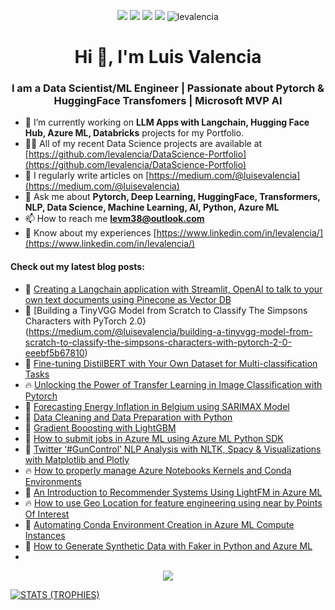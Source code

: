 <p align="center">
  <a href="https://www.linkedin.com/in/levalencia/" target="_blank"><img src="https://img.shields.io/badge/Linkedin-Follow%20levalencia-blue?logo=linkedin" /></a>
  <a href="https://medium.com/@luisevalencia" target="_blank"><img src="https://img.shields.io/badge/Blog-https%3A%2F%2Fmedium.com%2F%40luisevalencia-blue" /></a>
  <a href="https://twitter.com/intent/follow?screen_name=levalencia" target="_blank"><img src="https://img.shields.io/twitter/follow/levalencia?style=social" /></a>
  <a href="https://www.youtube.com/c/TheMachineLearningEnthusiastLuisValencia" target="_blank"><img src="https://img.shields.io/badge/Youtube-The%20Machine%20Learning%20Enthusiast-red" /></a>
 
 <img src="https://komarev.com/ghpvc/?username=levalencia&label=Profile%20views&color=0e75b6&style=flat" alt="levalencia" />
</p>


<h1 align="center">Hi 👋, I'm Luis Valencia</h1>
<h3 align="center">I am a Data Scientist/ML Engineer  | Passionate about Pytorch & HuggingFace Transfomers | Microsoft MVP AI</h3>

- 🔭 I’m currently working on **LLM Apps with Langchain, Hugging Face Hub, Azure ML, Databricks** projects for my Portfolio.
- 👨‍💻 All of my recent Data Science projects are available at [https://github.com/levalencia/DataScience-Portfolio](https://github.com/levalencia/DataScience-Portfolio)
- 📝 I regularly write articles on [https://medium.com/@luisevalencia](https://medium.com/@luisevalencia)
- 💬 Ask me about **Pytorch, Deep Learning, HuggingFace, Transformers, NLP, Data Science, Machine Learning, AI, Python,  Azure ML**
- 📫 How to reach me **levm38@outlook.com**
- 📄 Know about my experiences [https://www.linkedin.com/in/levalencia/](https://www.linkedin.com/in/levalencia/)


#### Check out my latest blog posts:

<!-- BLOG-POST-LIST:START -->
- 🤖 [Creating a Langchain application with Streamlit, OpenAI to talk to your own text documents using Pinecone as Vector DB](https://medium.com/python-in-plain-english/creating-a-langchain-application-with-streamlit-openai-to-talk-to-your-own-text-documents-using-62c27fe49c63)
- 🌱 [Building a TinyVGG Model from Scratch to Classify The Simpsons Characters with PyTorch 2.0}(https://medium.com/@luisevalencia/building-a-tinyvgg-model-from-scratch-to-classify-the-simpsons-characters-with-pytorch-2-0-eeebf5b67810)
- 📝 [Fine-tuning DistilBERT with Your Own Dataset for Multi-classification Tasks](https://medium.com/python-in-plain-english/fine-tuning-distilbert-with-your-own-dataset-for-multi-classification-task-69f944189648)
- 🔥 [Unlocking the Power of Transfer Learning in Image Classification with Pytorch](https://medium.com/python-in-plain-english/unlocking-the-power-of-transfer-learning-in-image-classification-with-pytorch-d3a8e9179cea)
- 💬 [Forecasting Energy Inflation in Belgium using SARIMAX Model](https://medium.com/python-in-plain-english/forecasting-energy-inflation-in-belgium-using-sarimax-model-fd26a8e30a6e)
- 📝 [Data Cleaning and Data Preparation with Python](https://medium.com/towardsdev/data-cleaning-and-data-preparation-with-python-3ee0db086d66)
- 🌱 [Gradient Booosting with LightGBM](https://medium.com/python-in-plain-english/gradient-boosting-with-lightgbm-c07280fa9541)
- 🦾 [How to submit jobs in Azure ML using Azure ML Python SDK](https://medium.com/@luisevalencia/how-to-submit-jobs-in-azure-ml-using-azure-ml-python-sdk-7a15ffe23808)
 - 📢 [Twitter ‘#GunControl’ NLP Analysis with NLTK, Spacy & Visualizations with Matplotlib and Plotly](https://medium.com/python-in-plain-english/twitter-guncontrol-nlp-analysis-with-nltk-spacy-and-visualizations-with-matplotlib-and-plotly-f58afc51f069)
 - 🔥 [How to properly manage Azure Notebooks Kernels and Conda Environments](https://medium.com/@luisevalencia/how-to-properly-manage-azure-notebooks-kernels-and-conda-environments-b0862f3eca51)
 - 🤖 [An Introduction to Recommender Systems Using LightFM in Azure ML](https://medium.com/python-in-plain-english/introduction-to-recommender-systems-using-lightfm-in-azure-ml-e86feaff6ac4)
 - 🔥 [How to use Geo Location for feature engineering using near by Points Of Interest](https://medium.com/python-in-plain-english/how-to-use-geo-location-for-feature-engineering-using-near-by-points-of-interest-563752e6ad26)
 - 📝 [Automating Conda Environment Creation in Azure ML Compute Instances](https://medium.com/towardsdev/automating-conda-environment-creation-in-azure-ml-compute-instances-b0a7f8248cb9)
 - 🤖 [How to Generate Synthetic Data with Faker in Python and Azure ML](https://medium.com/python-in-plain-english/how-to-generate-synthetic-data-with-faker-in-python-and-azure-ml-24f69ddaea0e)
 - <!-- BLOG-POST-LIST:END -->

<p align="center">
  <img src="https://github-readme-stats.vercel.app/api?username=levalencia&count_private=true&show_icons=true&theme=react&include_all_commits=true&hide=contribs" />
</p>

<p align="center">

[![STATS (TROPHIES)](https://github-profile-trophy.vercel.app/?username=levalencia&theme=gruvbox&margin-w=15&margin-h=15&column=8)](https://github.com/levalencia)

</p>
